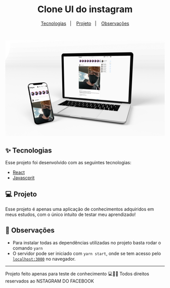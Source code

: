<h1 align="center">
  Clone UI do instagram
</h1>
<p align="center">
  <a href="#-tecnologias">Tecnologias</a>&nbsp;&nbsp;&nbsp;|&nbsp;&nbsp;&nbsp;
  <a href="#-projeto">Projeto</a>&nbsp;&nbsp;&nbsp;|&nbsp;&nbsp;&nbsp;
  <a href="#-observações">Observações</a>
</p>

<br>

<p align="center">
  <img alt="letmeask" title="letmeask" src=".github/mockup.png" />
</p>

## ✨ Tecnologias

Esse projeto foi desenvolvido com as seguintes tecnologias:

- [React](https://reactjs.org)
- [Javascprit](https://developer.mozilla.org/pt-BR/docs/Web/JavaScript)

## 💻 Projeto

Esse projeto é apenas uma aplicação de conhecimentos adquiridos em meus estudos, com o único intuito de testar meu aprendizado!

## 👀 Observações

- Para instalar todas as dependências utilizadas no projeto basta rodar o comando `yarn`
- O servidor pode ser iniciado com `yarn start`, onde se tem acesso pelo [`localhost:3000`](http://localhost:3000) no navegador.

---

Projeto feito apenas para teste de conhecimento 💻💖🚀
Todos direitos reservados ao NSTAGRAM DO FACEBOOK
